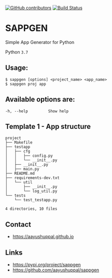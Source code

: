 [![GitHub contributors](https://img.shields.io/github/contributors/aayushuppal/sappgen.svg)](https://github.com/aayushuppal/sappgen/graphs/contributors)
[![Build Status](https://travis-ci.org/aayushuppal/sappgen.svg?branch=master)](https://travis-ci.org/aayushuppal/sappgen)

# SAPPGEN

Simple App Generator for Python

Python `3.7`

## Usage:

    $ sappgen [options] <project_name> <app_name>
    $ sappgen proj app

## Available options are:

    -h, --help         Show help

## Template 1 - App structure

    project
    ├── Makefile
    ├── testapp
    │   ├── cfg
    │   │   ├── config.py
    │   │   └── __init__.py
    │   ├── __init__.py
    │   ├── main.py
    ├── README.md
    ├── requirements-dev.txt
    │   └── util
    │       ├── __init__.py
    │       └── log_util.py
    └── tests
        └── test_testapp.py

    4 directories, 10 files

## Contact

- https://aayushuppal.github.io

## Links

- https://pypi.org/project/sappgen
- https://github.com/aayushuppal/sappgen

